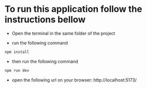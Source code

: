 # To run this application follow the instructions bellow

- Open the terminal in the same folder of the project

- run the following command

```sh
npm install
```

- then run the following command

```sh
npm run dev
```

- open the following url on your browser: http://localhost:5173/
